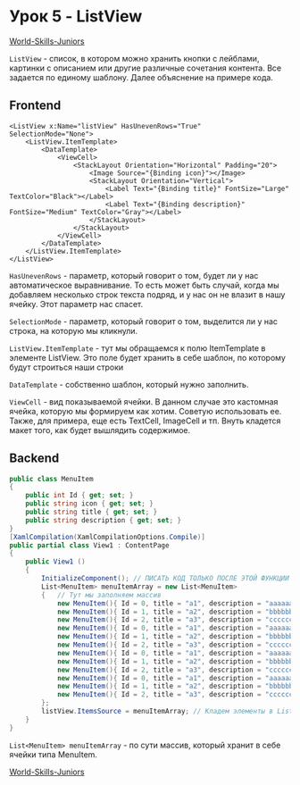 # Урок 5 - ListView

[World-Skills-Juniors](https://pavlenkodr.github.io/World-Skills-Juniors/)

```ListView``` - список, в котором можно хранить кнопки с лейблами, картинки с описанием или другие различные сочетания контента.
Все задается по единому шаблону. Далее объяснение на примере кода.

## Frontend

```xaml
<ListView x:Name="listView" HasUnevenRows="True"  SelectionMode="None">
    <ListView.ItemTemplate>
        <DataTemplate>
            <ViewCell>
                <StackLayout Orientation="Horizontal" Padding="20">
                    <Image Source="{Binding icon}"></Image>
                    <StackLayout Orientation="Vertical">
                        <Label Text="{Binding title}" FontSize="Large" TextColor="Black"></Label>
                        <Label Text="{Binding description}" FontSize="Medium" TextColor="Gray"></Label>
                    </StackLayout>
                </StackLayout>
            </ViewCell>
        </DataTemplate>
    </ListView.ItemTemplate>
</ListView>
```

```HasUnevenRows``` - параметр, который говорит о том, будет ли у нас автоматическое выравнивание.
То есть может быть случай, когда мы добавляем несколько строк текста подряд, и у нас он не влазит в нашу ячейку.
Этот параметр нас спасет.

```SelectionMode``` - параметр, который говорит о том, выделится ли у нас строка, на которую мы кликнули.

```ListView.ItemTemplate``` - тут мы обращаемся к полю ItemTemplate в элементе ListView.
Это поле будет хранить в себе шаблон, по которому будут строиться наши строки

```DataTemplate``` - собственно шаблон, который нужно заполнить.

```ViewCell``` - вид показываемой ячейки. В данном случае это кастомная ячейка, которую мы формируем как хотим.
Советую использовать ее. Также, для примера, еще есть TextCell, ImageCell  и тп.
Внуть кладется макет того, как будет вышлядить содержимое.

## Backend

```cs
public class MenuItem
{
    public int Id { get; set; }
    public string icon { get; set; }
    public string title { get; set; }
    public string description { get; set; }
}
[XamlCompilation(XamlCompilationOptions.Compile)]
public partial class View1 : ContentPage
{
    public View1 ()
    {
        InitializeComponent(); // ПИСАТЬ КОД ТОЛЬКО ПОСЛЕ ЭТОЙ ФУНКЦИИ
        List<MenuItem> menuItemArray = new List<MenuItem>
        {   // Тут мы заполняем массив
            new MenuItem(){ Id = 0, title = "a1", description = "aaaaaaaaa", icon = "icon.png" },
            new MenuItem(){ Id = 1, title = "a2", description = "bbbbbbbbb", icon = "icon.png" },
            new MenuItem(){ Id = 2, title = "a3", description = "ccccccccc", icon = "icon.png" },
            new MenuItem(){ Id = 0, title = "a1", description = "aaaaaaaaa", icon = "icon.png" },
            new MenuItem(){ Id = 1, title = "a2", description = "bbbbbbbbb", icon = "icon.png" },
            new MenuItem(){ Id = 2, title = "a3", description = "ccccccccc", icon = "icon.png" },
            new MenuItem(){ Id = 0, title = "a1", description = "aaaaaaaaa", icon = "icon.png" },
            new MenuItem(){ Id = 1, title = "a2", description = "bbbbbbbbb", icon = "icon.png" },
            new MenuItem(){ Id = 2, title = "a3", description = "ccccccccc", icon = "icon.png" },
            new MenuItem(){ Id = 0, title = "a1", description = "aaaaaaaaa", icon = "icon.png" },
            new MenuItem(){ Id = 1, title = "a2", description = "bbbbbbbbb", icon = "icon.png" },
            new MenuItem(){ Id = 2, title = "a3", description = "ccccccccc", icon = "icon.png" },
        };
        listView.ItemsSource = menuItemArray; // Кладем элементы в ListView
    }
}
```

```List<MenuItem> menuItemArray``` - по сути массив, который хранит в себе ячейки типа MenuItem.

[World-Skills-Juniors](https://pavlenkodr.github.io/World-Skills-Juniors/)
